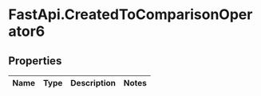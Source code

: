 # FastApi.CreatedToComparisonOperator6

## Properties
Name | Type | Description | Notes
------------ | ------------- | ------------- | -------------
